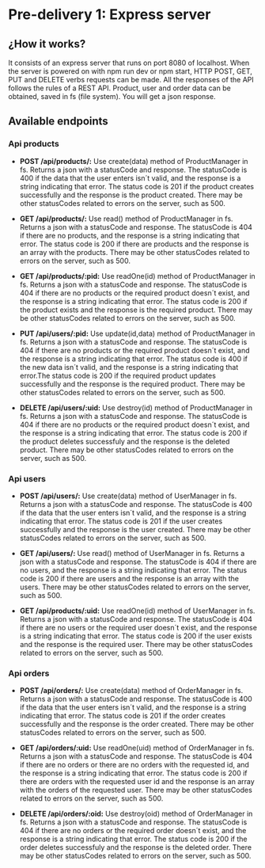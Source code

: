 # Pre-delivery 1: Express server

## ¿How it works?

It consists of an express server that runs on port 8080 of localhost. When the server is powered on with npm run dev or npm start, HTTP POST, GET, PUT and DELETE verbs requests can be made. All the responses of the API follows the rules of a REST API. Product, user and order data can be obtained, saved in fs (file system). You will get a json response.

## Available endpoints

### Api products
- **POST /api/products/:** Use create(data) method of ProductManager in fs. Returns a json with a statusCode and response. The statusCode is 400 if the data that the user enters isn´t valid, and the response is a string indicating that error. The status code is 201 if the product creates successfully and the response is the product created. There may be other statusCodes related to errors on the server, such as 500.

- **GET /api/products/:** Use read() method of ProductManager in fs. Returns a json with a statusCode and response. The statusCode is 404 if there are no products, and the response is a string indicating that error. The status code is 200 if there are products and the response is an array with the products. There may be other statusCodes related to errors on the server, such as 500.

- **GET /api/products/:pid:** Use readOne(id) method of ProductManager in fs. Returns a json with a statusCode and response. The statusCode is 404 if there are no products or the required product doesn´t exist, and the response is a string indicating that error. The status code is 200 if the product exists and the response is the required product. There may be other statusCodes related to errors on the server, such as 500.

- **PUT /api/users/:pid:** Use update(id,data) method of ProductManager in fs. Returns a json with a statusCode and response. The statusCode is 404 if there are no products or the required product doesn´t exist, and the response is a string indicating that error. The status code is 400 if the new data isn´t valid, and the response is a string indicating that error.The status code is 200 if the required product updates successfully and the response is the required product. There may be other statusCodes related to errors on the server, such as 500.

- **DELETE /api/users/:uid:** Use destroy(id) method of ProductManager in fs. Returns a json with a statusCode and response. The statusCode is 404 if there are no products or the required product doesn´t exist, and the response is a string indicating that error. The status code is 200 if the product deletes successfuly and the response is the deleted product. There may be other statusCodes related to errors on the server, such as 500.

### Api users
- **POST /api/users/:** Use create(data) method of UserManager in fs. Returns a json with a statusCode and response. The statusCode is 400 if the data that the user enters isn´t valid, and the response is a string indicating that error. The status code is 201 if the user creates successfully and the response is the user created. There may be other statusCodes related to errors on the server, such as 500.

- **GET /api/users/:** Use read() method of UserManager in fs. Returns a json with a statusCode and response. The statusCode is 404 if there are no users, and the response is a string indicating that error. The status code is 200 if there are users and the response is an array with the users. There may be other statusCodes related to errors on the server, such as 500.

- **GET /api/products/:uid:** Use readOne(id) method of UserManager in fs. Returns a json with a statusCode and response. The statusCode is 404 if there are no users or the required user doesn´t exist, and the response is a string indicating that error. The status code is 200 if the user exists and the response is the required user. There may be other statusCodes related to errors on the server, such as 500.

### Api orders
- **POST /api/orders/:** Use create(data) method of OrderManager in fs. Returns a json with a statusCode and response. The statusCode is 400 if the data that the user enters isn´t valid, and the response is a string indicating that error. The status code is 201 if the order creates successfully and the response is the order created. There may be other statusCodes related to errors on the server, such as 500.

- **GET /api/orders/:uid:** Use readOne(uid) method of OrderManager in fs. Returns a json with a statusCode and response. The statusCode is 404 if there are no orders or there are no orders with the requested id, and the response is a string indicating that error. The status code is 200 if there are orders with the requested user id and the response is an array with the orders of the requested user. There may be other statusCodes related to errors on the server, such as 500.

- **DELETE /api/orders/:oid:** Use destroy(oid) method of OrderManager in fs. Returns a json with a statusCode and response. The statusCode is 404 if there are no orders or the required order doesn´t exist, and the response is a string indicating that error. The status code is 200 if the order deletes successfuly and the response is the deleted order. There may be other statusCodes related to errors on the server, such as 500.